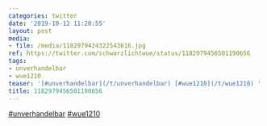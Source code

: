 ```yaml
---
categories: twitter
date: '2019-10-12 11:20:55'
layout: post
media:
- file: /media/1182979424322543616.jpg
ref: https://twitter.com/schwarzlichtwue/status/1182979456501190656
tags:
- unverhandelbar
- wue1210
teaser: '[#unverhandelbar](/t/unverhandelbar) [#wue1210](/t/wue1210) '
title: 1182979456501190656
---
```

[#unverhandelbar](/t/unverhandelbar) [#wue1210](/t/wue1210) 
